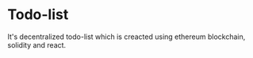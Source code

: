 # Todo-list
It's decentralized todo-list which is creacted using ethereum blockchain, solidity and react.
